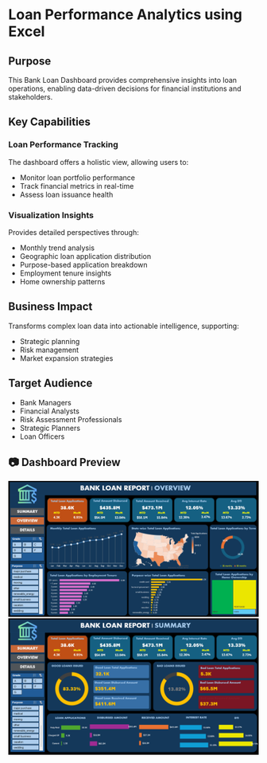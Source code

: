 # Loan Performance Analytics using Excel

## Purpose
This Bank Loan Dashboard provides comprehensive insights into loan operations, enabling data-driven decisions for financial institutions and stakeholders.

## Key Capabilities
### Loan Performance Tracking
The dashboard offers a holistic view, allowing users to:
- Monitor loan portfolio performance
- Track financial metrics in real-time
- Assess loan issuance health
  
### Visualization Insights
Provides detailed perspectives through:
- Monthly trend analysis
- Geographic loan application distribution
- Purpose-based application breakdown
- Employment tenure insights
- Home ownership patterns

## Business Impact
Transforms complex loan data into actionable intelligence, supporting:
- Strategic planning
- Risk management
- Market expansion strategies

## Target Audience
- Bank Managers
- Financial Analysts
- Risk Assessment Professionals
- Strategic Planners
- Loan Officers

## 📷 Dashboard Preview
![Dashboard Overview](Dashboard%20Images/loan-dashboard-overview.png)  
![Dashboard Summary](Dashboard%20Images/loan-dashboard-summary.png)

